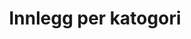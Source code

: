 ---
title: "Innlegg per katogori"
layout: categories
permalink: /categories/
author_profile: true
---